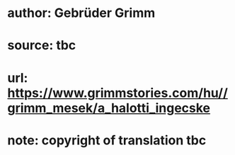 # author: Gebrüder Grimm
# source: tbc
# url: https://www.grimmstories.com/hu//grimm_mesek/a_halotti_ingecske
# note: copyright of translation tbc


